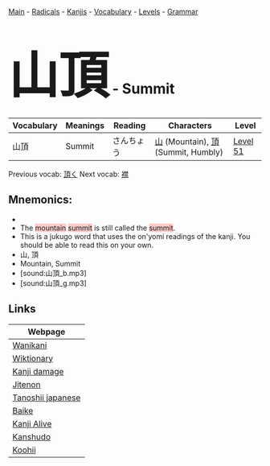 <style> bigfont {font-size: 100px}</style>
[Main](../README.md) -
[Radicals](../radicals.md) -
[Kanjis](../kanjis.md) -
[Vocabulary](../vocabulary.md) -
[Levels](../levels.md) -
[Grammar](../grammar.md)
# <bigfont> 山頂</bigfont> - Summit 

| Vocabulary | Meanings | Reading | Characters | Level |
| --- | --- | --- | --- | --- |
| 山頂 | Summit | さんちょう |  [山](../kanjis/山.md) (Mountain), [頂](../kanjis/頂.md) (Summit, Humbly) | [Level 51](../levels/wk_level51.md) |

Previous vocab: [頂く](頂く.md) Next vocab: [襟](襟.md) 

## Mnemonics:

* 
* The <span style="background-color:#ffcccb"> mountain</span> <span style="background-color:#ffcccb"> summit</span> is still called the <span style="background-color:#ffcccb"> summit</span>.
* This is a jukugo word that uses the on'yomi readings of the kanji. You should be able to read this on your own.
* 山, 頂
* Mountain, Summit
* [sound:山頂_b.mp3]
* [sound:山頂_g.mp3]


## Links 

| Webpage |
| --- |
| [Wanikani          ](https://www.wanikani.com/kanji/山頂) |
| [Wiktionary        ](https://en.wiktionary.org/wiki/山頂) |
| [Kanji damage      ](http://www.kanjidamage.com/kanji/search?utf8=✓&q=山頂) |
| [Jitenon           ](https://jitenon.com/kanji/山頂) |
| [Tanoshii japanese ](https://www.tanoshiijapanese.com/dictionary/kanji.cfm?k=山頂) |
| [Baike             ](https://baike.baidu.com/item/山頂) |
| [Kanji Alive       ](https://app.kanjialive.com/山頂) |
| [Kanshudo          ](https://www.kanshudo.com/searchmn?q=山頂) |
| [Koohii            ](https://kanji.koohii.com/study/kanji/山頂) |
